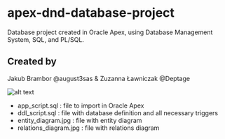 # apex-dnd-database-project
Database project created in Oracle Apex, using Database Management System, SQL, and PL/SQL.

## Created by
Jakub Brambor @august3sas & Zuzanna Ławniczak @Deptage

![alt text](https://github.com/august3sas/apex-dnd-database-project/blob/main/relations_diagram.jpg)

- app_script.sql : file to import in Oracle Apex
- ddl_script.sql : file with database definition and all necessary triggers
- entity_diagram.jpg : file with entity diagram
- relations_diagram.jpg : file with relations diagram
